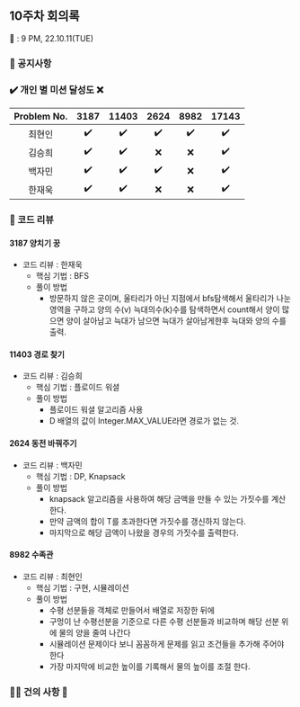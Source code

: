 ## 10주차 회의록 

:calendar: : 9 PM, 22.10.11(TUE)

### :loudspeaker: 공지사항

### :heavy_check_mark: 개인 별 미션 달성도 :x:
|Problem No.|3187|11403|2624|8982|17143|
|:-----------:|:-----:|:----:|:----:|:----:|:----:|
|최현인|:heavy_check_mark:|:heavy_check_mark:|:heavy_check_mark:|:heavy_check_mark:|:heavy_check_mark:|
|김승희|:heavy_check_mark:|:heavy_check_mark:|:x:|:x:|:heavy_check_mark:|
|백자민|:heavy_check_mark:|:heavy_check_mark:|:heavy_check_mark:|:x:|:heavy_check_mark:|
|한재욱|:heavy_check_mark:|:heavy_check_mark:|:x:|:x:|:heavy_check_mark:|

### :bookmark_tabs: 코드 리뷰

#### 3187 양치기 꿍

- 코드 리뷰 : 한재욱
  - 핵심 기법 : BFS
  - 풀이 방법 
    - 방문하지 않은 곳이며, 울타리가 아닌 지점에서 bfs탐색해서 울타리가 나눈 영역을 구하고 양의 수(v) 늑대의수(k)수를 탐색하면서 count해서 양이 많으면 양이 살아남고 늑대가 남으면 늑대가 살아남게한후 늑대와 양의 수를 출력.


#### 11403 경로 찾기

- 코드 리뷰 : 김승희
  - 핵심 기법 : 플로이드 워셜
  - 풀이 방법 
    - 플로이드 워셜 알고리즘 사용
    - D 배열의 값이 Integer.MAX_VALUE라면 경로가 없는 것.
    


#### 2624 동전 바꿔주기

- 코드 리뷰 : 백자민
  - 핵심 기법 : DP, Knapsack
  - 풀이 방법
    -  knapsack 알고리즘을 사용하여 해당 금액을 만들 수 있는 가짓수를 계산한다.
    - 만약 금액의 합이 T를 초과한다면 가짓수를 갱신하지 않는다. 
    - 마지막으로 해당 금액이 나왔을 경우의 가짓수를 출력한다. 
    

#### 8982 수족관

- 코드 리뷰 : 최현인
  - 핵심 기법 : 구현, 시뮬레이션
  - 풀이 방법 
    - 수평 선분들을 객체로 만들어서 배열로 저장한 뒤에
    - 구멍이 난 수평선분을 기준으로 다른 수평 선분들과 비교하며 해당 선분 위에 물의 양을 줄여 나간다
    - 시뮬레이션 문제이다 보니 꼼꼼하게 문제를 읽고 조건들을 추가해 주어야 한다
    - 가장 마지막에 비교한 높이를 기록해서 물의 높이를 조절 한다.

### :raising_hand_man: 건의 사항 :raising_hand:

